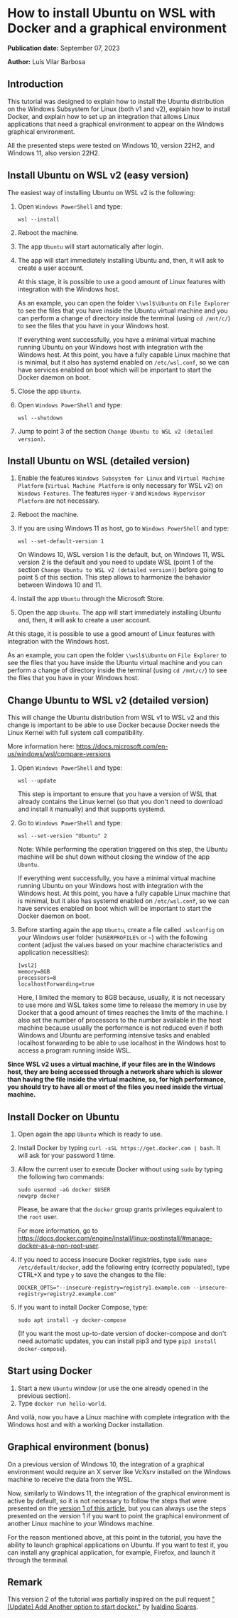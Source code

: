 # How to install Ubuntu on WSL with Docker and a graphical environment

**Publication date:** September 07, 2023

**Author:** Luís Vilar Barbosa


## Introduction

This tutorial was designed to explain how to install the Ubuntu distribution on the Windows Subsystem for Linux (both v1 and v2), explain how to install Docker, and explain how to set up an integration that allows Linux applications that need a graphical environment to appear on the Windows graphical environment.

All the presented steps were tested on Windows 10, version 22H2, and Windows 11, also version 22H2.


## Install Ubuntu on WSL v2 (easy version)

The easiest way of installing Ubuntu on WSL v2 is the following:

1. Open `Windows PowerShell` and type:
    ```
    wsl --install
    ```
2. Reboot the machine.
3. The app `Ubuntu` will start automatically after login.
4. The app will start immediately installing Ubuntu and, then, it will ask to create a user account.

    At this stage, it is possible to use a good amount of Linux features with integration with the Windows host.

    As an example, you can open the folder `\\wsl$\Ubuntu` on `File Explorer` to see the files that you have inside the Ubuntu virtual machine and you can perform a change of directory inside the terminal (using `cd /mnt/c/`) to see the files that you have in your Windows host.

    If everything went successfully, you have a minimal virtual machine running Ubuntu on your Windows host with integration with the Windows host. At this point, you have a fully capable Linux machine that is minimal, but it also has systemd enabled on `/etc/wsl.conf`, so we can have services enabled on boot which will be important to start the Docker daemon on boot.

5. Close the app `Ubuntu`.
6. Open `Windows PowerShell` and type:
    ```
    wsl --shutdown
    ```
7. Jump to point 3 of the section `Change Ubuntu to WSL v2 (detailed version)`.


## Install Ubuntu on WSL (detailed version)

1. Enable the features `Windows Subsystem for Linux` and `Virtual Machine Platform` (`Virtual Machine Platform` is only necessary for WSL v2) on `Windows Features`. The features `Hyper-V` and `Windows Hypervisor Platform` are not necessary.
2. Reboot the machine.
3. If you are using Windows 11 as host, go to `Windows PowerShell` and type:
    ```
    wsl --set-default-version 1
    ```

    On Windows 10, WSL version 1 is the default, but, on Windows 11, WSL version 2 is the default and you need to update WSL (point 1 of the section `Change Ubuntu to WSL v2 (detailed version)`) before going to point 5 of this section. This step allows to harmonize the behavior between Windows 10 and 11.

4. Install the app `Ubuntu` through the Microsoft Store.
5. Open the app `Ubuntu`. The app will start immediately installing Ubuntu and, then, it will ask to create a user account.

At this stage, it is possible to use a good amount of Linux features with integration with the Windows host.

As an example, you can open the folder `\\wsl$\Ubuntu` on `File Explorer` to see the files that you have inside the Ubuntu virtual machine and you can perform a change of directory inside the terminal (using `cd /mnt/c/`) to see the files that you have in your Windows host.


## Change Ubuntu to WSL v2 (detailed version)

This will change the Ubuntu distribution from WSL v1 to WSL v2 and this change is important to be able to use Docker because Docker needs the Linux Kernel with full system call compatibility.

More information here: https://docs.microsoft.com/en-us/windows/wsl/compare-versions

1. Open `Windows PowerShell` and type:
    ```
    wsl --update
    ```
    This step is important to ensure that you have a version of WSL that already contains the Linux kernel (so that you don't need to download and install it manually) and that supports systemd.

2. Go to `Windows PowerShell` and type:
    ```
    wsl --set-version "Ubuntu" 2
    ```

    Note: While performing the operation triggered on this step, the Ubuntu machine will be shut down without closing the window of the app `Ubuntu`.

    If everything went successfully, you have a minimal virtual machine running Ubuntu on your Windows host with integration with the Windows host. At this point, you have a fully capable Linux machine that is minimal, but it also has systemd enabled on `/etc/wsl.conf`, so we can have services enabled on boot which will be important to start the Docker daemon on boot.

3. Before starting again the app `Ubuntu`, create a file called `.wslconfig` on your Windows user folder (`%USERPROFILE%` or `~`) with the following content (adjust the values based on your machine characteristics and application necessities):
    ```
    [wsl2]
    memory=8GB
    processors=8
    localhostForwarding=true
    ```

    Here, I limited the memory to 8GB because, usually, it is not necessary to use more and WSL takes some time to release the memory in use by Docker that a good amount of times reaches the limits of the machine. I also set the number of processors to the number available in the host machine because usually the performance is not reduced even if both Windows and Ubuntu are performing intensive tasks and enabled localhost forwarding to be able to use localhost in the Windows host to access a program running inside WSL.

**Since WSL v2 uses a virtual machine, if your files are in the Windows host, they are being accessed through a network share which is slower than having the file inside the virtual machine, so, for high performance, you should try to have all or most of the files you need inside the virtual machine.**


## Install Docker on Ubuntu

1. Open again the app `Ubuntu` which is ready to use.
2. Install Docker by typing `curl -sSL https://get.docker.com | bash`. It will ask for your password 1 time.
3. Allow the current user to execute Docker without using `sudo` by typing the following two commands:
    ```
    sudo usermod -aG docker $USER
    newgrp docker
    ```

    Please, be aware that the `docker` group grants privileges equivalent to the `root` user.

    For more information, go to https://docs.docker.com/engine/install/linux-postinstall/#manage-docker-as-a-non-root-user.

4. If you need to access insecure Docker registries, type `sudo nano /etc/default/docker`, add the following entry (correctly populated), type CTRL+X and type `y` to save the changes to the file:
    ```
    DOCKER_OPTS="--insecure-registry=registry1.example.com --insecure-registry=registry2.example.com"
    ```
5. If you want to install Docker Compose, type:
    ```
    sudo apt install -y docker-compose
    ```

    (If you want the most up-to-date version of docker-compose and don't need automatic updates, you can install pip3 and type `pip3 install docker-compose`).


## Start using Docker

1. Start a new `Ubuntu` window (or use the one already opened in the previous section).
2. Type `docker run hello-world`.

And voilà, now you have a Linux machine with complete integration with the Windows host and with a working Docker installation.


## Graphical environment (bonus)

On a previous version of Windows 10, the integration of a graphical environment would require an X server like VcXsrv installed on the Windows machine to receive the data from the WSL.

Now, similarly to Windows 11, the integration of the graphical environment is active by default, so it is not necessary to follow the steps that were presented on the [version 1 of this article](https://github.com/LuisVilarBarbosa/Articles/blob/main/2022_03_17_Ubuntu_on_WSL_with_Docker_and_graphical_environment_v1.md), but you can always use the steps presented on the version 1 if you want to point the graphical environment of another Linux machine to your Windows machine.

For the reason mentioned above, at this point in the tutorial, you have the ability to launch graphical applications on Ubuntu. If you want to test it, you can install any graphical application, for example, Firefox, and launch it through the terminal.

## Remark

This version 2 of the tutorial was partially inspired on the pull request ["[Update] Add Another option to start docker."](https://github.com/LuisVilarBarbosa/Articles/pull/2) by [Ivaldino Soares](https://github.com/soaresiv).
